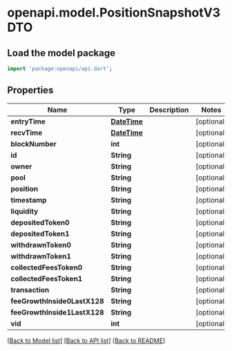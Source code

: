 # openapi.model.PositionSnapshotV3DTO

## Load the model package
```dart
import 'package:openapi/api.dart';
```

## Properties
Name | Type | Description | Notes
------------ | ------------- | ------------- | -------------
**entryTime** | [**DateTime**](DateTime.md) |  | [optional] 
**recvTime** | [**DateTime**](DateTime.md) |  | [optional] 
**blockNumber** | **int** |  | [optional] 
**id** | **String** |  | [optional] 
**owner** | **String** |  | [optional] 
**pool** | **String** |  | [optional] 
**position** | **String** |  | [optional] 
**timestamp** | **String** |  | [optional] 
**liquidity** | **String** |  | [optional] 
**depositedToken0** | **String** |  | [optional] 
**depositedToken1** | **String** |  | [optional] 
**withdrawnToken0** | **String** |  | [optional] 
**withdrawnToken1** | **String** |  | [optional] 
**collectedFeesToken0** | **String** |  | [optional] 
**collectedFeesToken1** | **String** |  | [optional] 
**transaction** | **String** |  | [optional] 
**feeGrowthInside0LastX128** | **String** |  | [optional] 
**feeGrowthInside1LastX128** | **String** |  | [optional] 
**vid** | **int** |  | [optional] 

[[Back to Model list]](../README.md#documentation-for-models) [[Back to API list]](../README.md#documentation-for-api-endpoints) [[Back to README]](../README.md)



